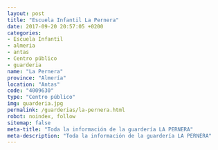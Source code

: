 ```yaml
---
layout: post
title: "Escuela Infantil La Pernera"
date: 2017-09-20 20:57:05 +0200
categories:
- Escuela Infantil
- almeria
- antas
- Centro público
- guarderia
name: "La Pernera"
province: "Almería"
location: "Antas"
code: "4009630"
type: "Centro público"
img: guarderia.jpg
permalink: /guarderias/la-pernera.html
robot: noindex, follow
sitemap: false
meta-title: "Toda la información de la guardería LA PERNERA"
meta-description: "Toda la información de la guardería LA PERNERA"
---
```


